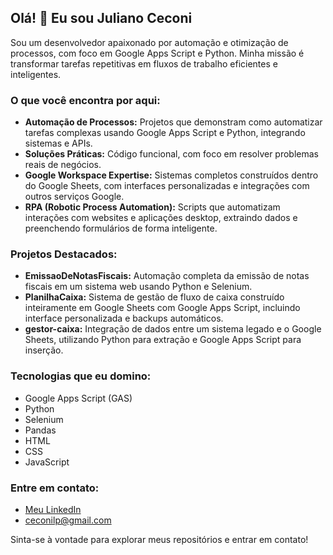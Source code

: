 ## Olá! 👋 Eu sou Juliano Ceconi

Sou um desenvolvedor apaixonado por automação e otimização de processos, com foco em Google Apps Script e Python. Minha missão é transformar tarefas repetitivas em fluxos de trabalho eficientes e inteligentes.

### O que você encontra por aqui:

*   **Automação de Processos:** Projetos que demonstram como automatizar tarefas complexas usando Google Apps Script e Python, integrando sistemas e APIs.
*   **Soluções Práticas:** Código funcional, com foco em resolver problemas reais de negócios.
*   **Google Workspace Expertise:** Sistemas completos construídos dentro do Google Sheets, com interfaces personalizadas e integrações com outros serviços Google.
*   **RPA (Robotic Process Automation):** Scripts que automatizam interações com websites e aplicações desktop, extraindo dados e preenchendo formulários de forma inteligente.

### Projetos Destacados:

*   **EmissaoDeNotasFiscais:** Automação completa da emissão de notas fiscais em um sistema web usando Python e Selenium.
*   **PlanilhaCaixa:** Sistema de gestão de fluxo de caixa construído inteiramente em Google Sheets com Google Apps Script, incluindo interface personalizada e backups automáticos.
*   **gestor-caixa:** Integração de dados entre um sistema legado e o Google Sheets, utilizando Python para extração e Google Apps Script para inserção.

### Tecnologias que eu domino:

*   Google Apps Script (GAS)
*   Python
*   Selenium
*   Pandas
*   HTML
*   CSS
*   JavaScript

### Entre em contato:

*   [Meu LinkedIn](https://www.linkedin.com/in/juliano-ceconi-8ba137121/)
*   ceconilp@gmail.com

Sinta-se à vontade para explorar meus repositórios e entrar em contato!
